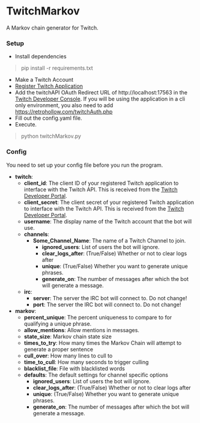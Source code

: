 # TwitchMarkov
A Markov chain generator for Twitch.

### Setup
- Install dependencies
> pip install -r requirements.txt
- Make a Twitch Account
- [Register Twitch Application](https://dev.twitch.tv/console/apps)
- Add the twitchAPI OAuth Redirect URL of http://localhost:17563 in the [Twitch Developer Console](https://dev.twitch.tv/console/apps). If you will be using the application in a cli only environment, you also need to add https://retrohollow.com/twitchAuth.php
- Fill out the config.yaml file.
- Execute.
> python twitchMarkov.py

### Config
You need to set up your config file before you run the program.

* **twitch**:
  * **client_id**: The client ID of your registered Twitch application to interface with the Twitch API. This is received from the [Twitch Developer Portal](https://dev.twitch.tv/console/apps).
  * **client_secret**: The client secret of your registered Twitch application to interface with the Twitch API. This is received from the [Twitch Developer Portal](https://dev.twitch.tv/console/apps).
  * **username**: The display name of the Twitch account that the bot will use.
  * **channels**:
    * **Some_Channel_Name**: The name of a Twitch Channel to join.
      * **ignored_users**: List of users the bot will ignore.
      * **clear_logs_after**: (True/False) Whether or not to clear logs after
      * **unique**: (True/False) Whether you want to generate unique phrases.
      * **generate_on**: The number of messages after which the bot will generate a message.
  * **irc**:
    * **server**: The server the IRC bot will connect to. Do not change!
    * **port**: The server the IRC bot will connect to. Do not change!
* **markov**:
  * **percent_unique**: The percent uniqueness to compare to for qualifying a unique phrase.
  * **allow_mentions**: Allow mentions in messages.
  * **state_size**: Markov chain state size
  * **times_to_try**: How many times the Markov Chain will attempt to generate a proper sentence
  * **cull_over**: How many lines to cull to
  * **time_to_cull**: How many seconds to trigger culling
  * **blacklist_file**: File with blacklisted words
  * **defaults**: The default settings for channel specific options
    * **ignored_users**: List of users the bot will ignore.
    * **clear_logs_after**: (True/False) Whether or not to clear logs after
    * **unique**: (True/False) Whether you want to generate unique phrases.
    * **generate_on**: The number of messages after which the bot will generate a message.
